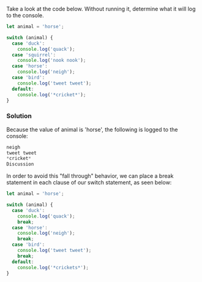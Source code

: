 Take a look at the code below. Without running it, determine what it will log to the console. 

```JavaScript
let animal = 'horse';

switch (animal) {
  case 'duck':
    console.log('quack');
  case 'squirrel':
    console.log('nook nook');
  case 'horse':
    console.log('neigh');
  case 'bird':
    console.log('tweet tweet');
  default:
    console.log('*cricket*');
}
```
### Solution
Because the value of animal is 'horse', the following is logged to the console:
```JavaScript
neigh
tweet tweet
*cricket*
Discussion
```

In order to avoid this "fall through" behavior, we can place a break statement in each clause of our switch statement, as seen below:


```JavaScript
let animal = 'horse';

switch (animal) {
  case 'duck':
    console.log('quack');
    break;
  case 'horse':
    console.log('neigh');
    break;
  case 'bird':
    console.log('tweet tweet');
    break;
  default:
    console.log('*crickets*');
}
```



